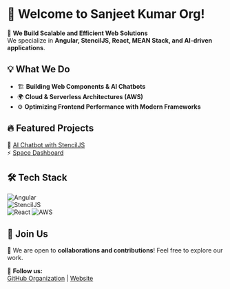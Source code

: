 # 👋 Welcome to Sanjeet Kumar  Org!

🚀 **We Build Scalable and Efficient Web Solutions**  
We specialize in **Angular, StencilJS, React, MEAN Stack, and AI-driven applications**.  

## 💡 What We Do  
- 🏗 **Building Web Components & AI Chatbots**  
- 🌍 **Cloud & Serverless Architectures (AWS)**  
- ⚙️ **Optimizing Frontend Performance with Modern Frameworks**  

## 🔥 Featured Projects  
🚀 [AI Chatbot with StencilJS](https://www.npmjs.com/package/stenciljs-components)  
⚡ [Space Dashboard](https://space-dashboard-ivory.vercel.app/)  

## 🛠 Tech Stack  
![Angular](https://img.shields.io/badge/Angular-DD0031?style=for-the-badge&logo=angular&logoColor=white)  
![StencilJS](https://img.shields.io/badge/StencilJS-FFCA28?style=for-the-badge&logo=webcomponentsdotorg&logoColor=black)  
![React](https://img.shields.io/badge/React-20232A?style=for-the-badge&logo=react&logoColor=61DAFB) 
![AWS](https://img.shields.io/badge/AWS-232F3E?style=for-the-badge&logo=amazon-aws&logoColor=white)

## 🤝 Join Us  
📢 We are open to **collaborations and contributions**! Feel free to explore our work.  

🔗 **Follow us:**  
[GitHub Organization](https://github.com/sanjeetkumaritoutlook) | [Website](https://sanjeetkumarit.netlify.app/)
